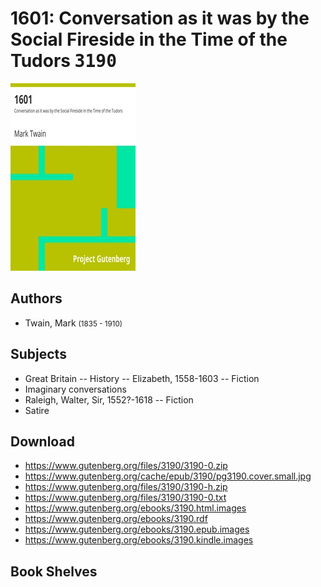 # 1601: Conversation as it was by the Social Fireside in the Time of the Tudors <kbd>3190</kbd>

![](./cover.medium.jpg "")

## Authors


 - Twain, Mark <small>(1835 - 1910)</small>

## Subjects


 - Great Britain -- History -- Elizabeth, 1558-1603 -- Fiction
 - Imaginary conversations
 - Raleigh, Walter, Sir, 1552?-1618 -- Fiction
 - Satire

## Download


 - https://www.gutenberg.org/files/3190/3190-0.zip
 - https://www.gutenberg.org/cache/epub/3190/pg3190.cover.small.jpg
 - https://www.gutenberg.org/files/3190/3190-h.zip
 - https://www.gutenberg.org/files/3190/3190-0.txt
 - https://www.gutenberg.org/ebooks/3190.html.images
 - https://www.gutenberg.org/ebooks/3190.rdf
 - https://www.gutenberg.org/ebooks/3190.epub.images
 - https://www.gutenberg.org/ebooks/3190.kindle.images

## Book Shelves



